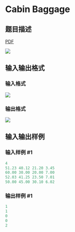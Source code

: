 # Cabin Baggage

## 题目描述

[problemUrl]: https://uva.onlinejudge.org/index.php?option=com_onlinejudge&Itemid=8&category=602&page=show_problem&problem=4434

[PDF](https://uva.onlinejudge.org/external/126/p12696.pdf)

![](https://cdn.luogu.com.cn/upload/vjudge_pic/UVA12696/dbe6615b667632f550130ceb67ec2b288a44956a.png)

## 输入输出格式

### 输入格式

![](https://cdn.luogu.com.cn/upload/vjudge_pic/UVA12696/75e1f2f29364b6fdc718f3428f00c3f03375f936.png)

### 输出格式

![](https://cdn.luogu.com.cn/upload/vjudge_pic/UVA12696/6663d6991c696fa32c5a60af8b4745e843cbb96c.png)

## 输入输出样例

### 输入样例 #1

```cpp
4
51.23 40.12 21.20 3.45
60.00 30.00 20.00 7.00
52.03 41.25 23.50 7.01
50.00 45.00 30.10 6.02
```


### 输出样例 #1

```cpp
1
1
0
0
2
```


